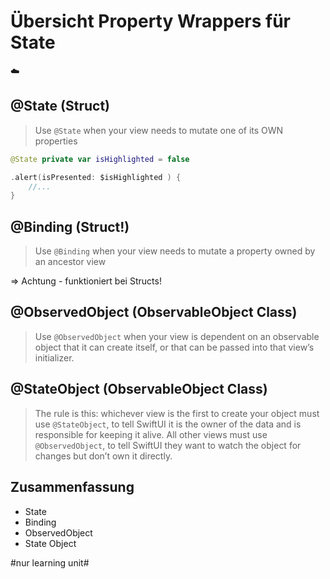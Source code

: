 # Übersicht Property Wrappers für State
☁️

## @State (Struct)

> Use  `@State`  when your view needs to mutate one of its OWN properties 

```swift
@State private var isHighlighted = false
```

```swift
.alert(isPresented: $isHighlighted ) {
	//...
}
```

## @Binding (Struct!)

> Use  `@Binding`  when your view needs to mutate a property owned by an ancestor view

=\> Achtung - funktioniert bei Structs!

## @ObservedObject (ObservableObject Class)

> Use  `@ObservedObject`  when your view is dependent on an observable object that it can create itself, or that can be passed into that view’s initializer.

## @StateObject (ObservableObject Class)

> The rule is this: whichever view is the first to create your object must use `@StateObject`, to tell SwiftUI it is the owner of the data and is responsible for keeping it alive. All other views must use `@ObservedObject`, to tell SwiftUI they want to watch the object for changes but don’t own it directly.

## Zusammenfassung
- State
- Binding
- ObservedObject
- State Object



#nur learning unit#